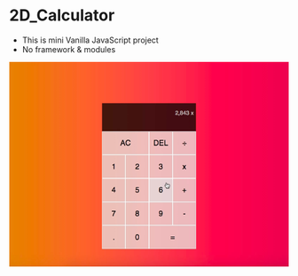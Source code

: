 # 2D_Calculator

- This is mini Vanilla JavaScript project
- No framework & modules

![Image of 2D Calculator](https://github.com/rmit-s3617315-Katrine-Ren/2D_Calculator/blob/main/Screen%20Shot%202021-04-26%20at%2012.17.32%20pm.png?raw=true)
